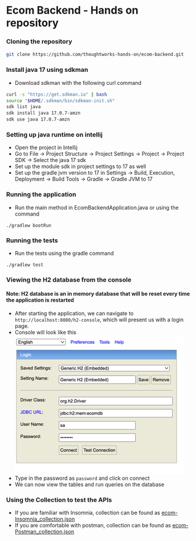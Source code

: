 # Ecom Backend - Hands on repository

### Cloning the repository

```bash
git clone https://github.com/thoughtworks-hands-on/ecom-backend.git
```
### Install java 17 using sdkman
* Download sdkman with the following curl command
```bash
curl -s "https://get.sdkman.io" | bash
source "$HOME/.sdkman/bin/sdkman-init.sh"
sdk list java
sdk install java 17.0.7-amzn
sdk use java 17.0.7-amzn
```

### Setting up java runtime on intellij
* Open the project in Intellij
* Go to File -> Project Structure -> Project Settings -> Project -> Project SDK -> Select the java 17 sdk
* Set up the module sdk in project settings to 17 as well
* Set up the gradle jvm version to 17 in Settings -> Build, Execution, Deployment -> Build Tools -> Gradle -> Gradle JVM to 17

### Running the application
* Run the main method in EcomBackendApplication.java or using the command
```
./gradlew bootRun
```

### Running the tests
* Run the tests using the gradle command
```
./gradlew test
```

### Viewing the H2 database from the console
#### Note: H2 database is an in memory database that will be reset every time the application is restarted
* After starting the application, we can navigate to `http://localhost:8080/h2-console`, which will present us with a login page.
* Console will look like this
![img.png](src/main/resources/static/h2_connection.png)
* Type in the password as `password` and click on connect
* We can now view the tables and run queries on the database

### Using the Collection to test the APIs
* If you are familiar with Insomnia, collection can be found as [ecom-Insomnia_collection.json](src/main/resources/collections/ecom-Insomnia_collection.json)
* If you are comfortable with postman, collection can be found as [ecom-Postman_collection.json](src/main/resources/collections/ecom.postman_collection.json)
